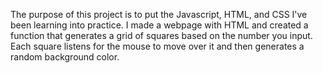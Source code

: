 The purpose of this project is to put the Javascript, HTML, and CSS I've been learning into practice. 
I made a webpage with HTML and created a function that generates a grid of squares based on the number you input.
Each square listens for the mouse to move over it and then generates a random background color.


